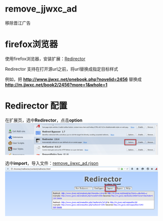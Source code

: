 # remove_jjwxc_ad

移除晋江广告

# firefox浏览器

使用firefox浏览器，安装扩展：[Redirector](https://addons.mozilla.org/en-US/firefox/addon/redirector/)

Redirector 支持在打开源url之前，将url替换成指定目标样式

例如，把 
**http://www.jjwxc.net/onebook.php?novelid=2456**
替换成
**http://m.jjwxc.net/book2/2456?more=1&whole=1**


# Redirector 配置

在扩展页，选中**Redirector**，点击**option**
![option](redirector_option.png)

选中**import**，导入文件：[remove_jjwxc_ad.rjson](remove_jjwxc_ad.rjson)
![import](redirector_import.png)
